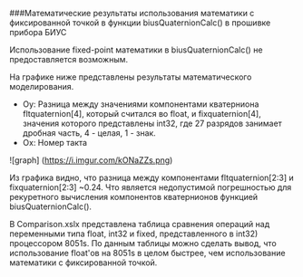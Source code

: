 ﻿###Математические результаты использования математики с фиксированной точкой в функции biusQuaternionCalc() в прошивке прибора БИУС

Использование fixed-point математики в biusQuaternionCalc() не предоставляется возможным.

На графике ниже представлены результаты  математического моделирования.
+ Oy: Разница между значениями компонентами кватерниона fltquaternion[4], который считался во float, и fixquaternion[4], значения которого представлены int32, где 27 разрядов занимает дробная часть, 4 - целая, 1 - знак.
+ Ox: Номер такта

![graph] (https://i.imgur.com/kONaZZs.png)

Из графика видно, что разница между компонентами fltquaternion[2:3] и fixquaternion[2:3] ~0.24. Что является недопустимой погрешностью для рекуретного вычисления компонентов кватернионов функцией biusQuaternionCalc(). 

В Comparison.xslx представлена таблица сравнения операций над переменными типа float, int32 и fixed, представленного в int32) процессором 8051s. По данным таблицы можно сделать вывод, что использование float'ов на 8051s в целом быстрее, чем использование математики с фиксированной точкой.  
